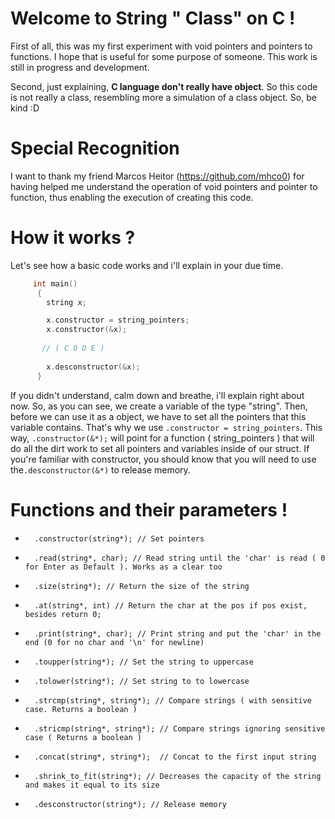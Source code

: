 # Welcome to String " Class" on C !

  First of all, this was my first experiment with void pointers and pointers to functions. I hope that is useful for some purpose of someone. This work is still in progress and development.

  Second, just explaining, **C language don't really have object**. So this code is not really a class, resembling more a simulation of a class object. So, be kind :D

# Special Recognition
  I want to thank my friend Marcos Heitor (https://github.com/mhco0)  for having helped me understand the operation of void pointers and pointer to function, thus enabling the execution of creating this code.
  
# How it works ?
  Let's see how a basic code works and i'll explain in your due time.
  
```C++
     int main()
      {
        string x;

        x.constructor = string_pointers;
        x.constructor(&x);
        
       // ( C O D E )   
        
        x.desconstructor(&x);
      }
```  
 If you didn't understand, calm down and breathe, i'll explain right about now.
 So, as you can see, we create a variable of the type "string". Then, before we can use it as a object, we have to set all the pointers that this variable contains. That's why we use `.constructor = string_pointers`. This way, `.constructor(&*);` will point for a function ( string_pointers ) that will do all the dirt work to set all pointers and variables inside of our struct.
  If you're familiar with constructor, you should know that you will need to use the`.desconstructor(&*)` to release memory.
  
# Functions and their parameters !

*		.constructor(string*); // Set pointers
*		.read(string*, char); // Read string until the 'char' is read ( 0 for Enter as Default ). Works as a clear too
*		.size(string*); // Return the size of the string
*		.at(string*, int) // Return the char at the pos if pos exist, besides return 0;
*		.print(string*, char); // Print string and put the 'char' in the end (0 for no char and '\n' for newline)
*		.toupper(string*); // Set the string to uppercase
*		.tolower(string*); // Set string to to lowercase 
*		.strcmp(string*, string*); // Compare strings ( with sensitive case. Returns a boolean )
*		.stricmp(string*, string*); // Compare strings ignoring sensitive case ( Returns a boolean )
*		.concat(string*, string*);  // Concat to the first input string
*   	.shrink_to_fit(string*); // Decreases the capacity of the string and makes it equal to its size
*		.desconstructor(string*); // Release memory


